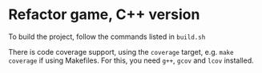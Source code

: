 # Refactor game, C++ version

To build the project, follow the commands listed in `build.sh`

There is code coverage support, using the `coverage` target, e.g. `make coverage` if using Makefiles. For this, you need `g++`, `gcov` and `lcov` installed. 

